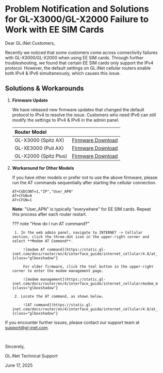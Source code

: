 # Problem Notification and Solutions for GL-X3000/GL-X2000 Failure to Work with EE SIM Cards

Dear GL.iNet Customers,

Recently we noticed that some customers come across connectivity failures with GL-X3000/GL-X2000 when using EE SIM cards. Through further troubleshooting, we found that certain EE SIM cards only support the IPv4 protocol. However, the default settings on GL.iNet cellular routers enable both IPv4 & IPv6 simultaneously, which causes this issue.

## Solutions & Workarounds

1. **Firmware Update**

    We have released new firmware updates that changed the default protocol to IPv4 to resolve the issue. Customers who need IPv6 can still modify the settings to IPv4 & IPv6 in the admin panel.

    | Router Model                  |                       |
    | :---------------------------- | :-------------------: |
    | GL-X3000 (Spitz AX)           | [Firmware Download](https://dl.gl-inet.com/router/x3000/beta)     |
    | GL-XE3000 (Puli AX)           | [Firmware Download](https://dl.gl-inet.com/router/xe3000/beta)    |
    | GL-X2000 (Spitz Plus)         | [Firmware Download](https://dl.gl-inet.com/router/x2000/stable)   |

2. **Workaround for Other Models**

    If you have other models or prefer not to use the above firmware, please run the AT commands sequentially after starting the cellular connection.

    ```
    AT+CGDCONT=1,"IP","User_APN"
    AT+CFUN=0
    AT+CFUN=1
    ```

    **Note**: "User_APN" is typically "everywhere" for EE SIM cards. Repeat this process after each router restart.

    ??? note "How do I run AT command?"

        1. In the web admin panel, navigate to INTERNET -> Cellular section, click the three-dot icon in the upper-right corner and select **Modem AT Command**.
        
            ![modem AT command](https://static.gl-inet.com/docs/router/en/4/interface_guide/internet_cellular/4.8/at_command_0.jpg){class="glboxshadow"}
        
            For older firmware, click the tool button in the upper-right corner to enter the modem management page.

            ![modem management](https://static.gl-inet.com/docs/router/en/4/interface_guide/internet_cellular/modem_management_button.png){class="glboxshadow"}
        
        2. Locate the AT command, as shown below.

            ![AT command](https://static.gl-inet.com/docs/router/en/4/interface_guide/internet_cellular/4.8/at_command_1.png){class="glboxshadow"}

If you encounter further issues, please contact our support team at [support@gl-inet.com](mailto:support@gl-inet.com).

<br>

Sincerely,

GL.iNet Technical Support

June 17, 2025